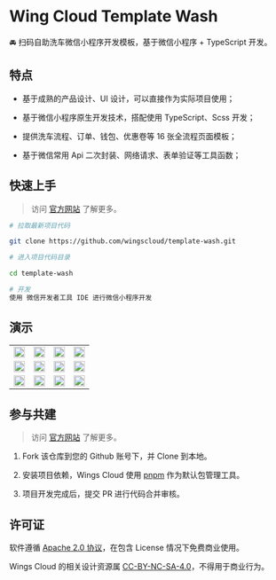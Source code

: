 # Wing Cloud Template Wash

🚘 扫码自助洗车微信小程序开发模板，基于微信小程序 + TypeScript 开发。

## 特点

- 基于成熟的产品设计、UI 设计，可以直接作为实际项目使用；

- 基于微信小程序原生开发技术，搭配使用 TypeScript、Scss 开发；

- 提供洗车流程、订单、钱包、优惠卷等 16 张全流程页面模板；

- 基于微信常用 Api 二次封装、网络请求、表单验证等工具函数；

## 快速上手

> 访问 [官方网站](https://wingscloud.kaivanwong.me) 了解更多。

```sh
# 拉取最新项目代码

git clone https://github.com/wingscloud/template-wash.git

# 进入项目代码目录

cd template-wash

# 开发
使用 微信开发者工具 IDE 进行微信小程序开发
```

## 演示

<table>
	<tr>
		<td><img width="100%" src="https://github.com/wingscloud/docs/blob/main/public/template-wash/home.jpg?raw=true" /></td>
		<td><img width="100%" src="https://github.com/wingscloud/docs/blob/main/public/template-wash/submit.jpg?raw=true" /></td>
		<td><img width="100%" src="https://github.com/wingscloud/docs/blob/main/public/template-wash/mine.jpg?raw=true" /></td>
		<td><img width="100%" src="https://github.com/wingscloud/docs/blob/main/public/template-wash/order.jpg?raw=true" /></td>
	</tr>
	<tr>
		<td><img width="100%" src="https://github.com/wingscloud/docs/blob/main/public/template-wash/message.jpg?raw=true" /></td>
		<td><img width="100%" src="https://github.com/wingscloud/docs/blob/main/public/template-wash/discount.jpg?raw=true" /></td>
		<td><img width="100%" src="https://github.com/wingscloud/docs/blob/main/public/template-wash/service.jpg?raw=true" /></td>
		<td><img width="100%" src="https://github.com/wingscloud/docs/blob/main/public/template-wash/pay.jpg?raw=true" /></td>
	</tr>
	<tr>
		<td><img width="100%" src="https://github.com/wingscloud/docs/blob/main/public/template-wash/wash.jpg?raw=true" /></td>
		<td><img width="100%" src="https://github.com/wingscloud/docs/blob/main/public/template-wash/discount-exchange.jpg?raw=true" /></td>
		<td><img width="100%" src="https://github.com/wingscloud/docs/blob/main/public/template-wash/no-order.jpg?raw=true" /></td>
		<td><img width="100%" src="https://github.com/wingscloud/docs/blob/main/public/template-wash/no-message.jpg?raw=true" /></td>
	</tr>
</table>

## 参与共建

> 访问 [官方网站](https://wingscloud.kaivanwong.me) 了解更多。

1. Fork 该仓库到您的 Github 账号下，并 Clone 到本地。

2. 安装项目依赖，Wings Cloud 使用 [pnpm](https://pnpm.io/) 作为默认包管理工具。

3. 项目开发完成后，提交 PR 进行代码合并审核。

## 许可证

软件遵循 [Apache 2.0 协议](https://www.apache.org/licenses/LICENSE-2.0)，在包含 License 情况下免费商业使用。

Wings Cloud 的相关设计资源属 [CC-BY-NC-SA-4.0](https://creativecommons.org/licenses/by-nd/4.0/)，不得用于商业行为。
